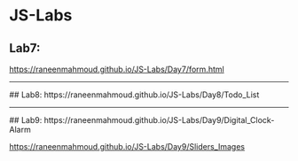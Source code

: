 # JS-Labs
## Lab7:
 https://raneenmahmoud.github.io/JS-Labs/Day7/form.html
 <hr>
 ## Lab8:
 https://raneenmahmoud.github.io/JS-Labs/Day8/Todo_List
 <hr>
 ## Lab9:
 https://raneenmahmoud.github.io/JS-Labs/Day9/Digital_Clock-Alarm
 
 https://raneenmahmoud.github.io/JS-Labs/Day9/Sliders_Images

